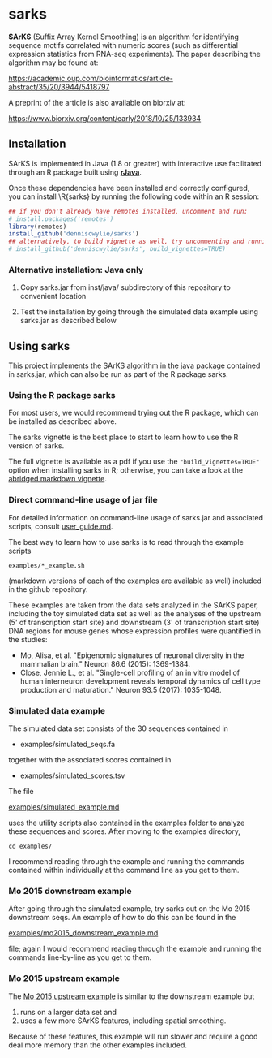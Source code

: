 # sarks

__SArKS__ (Suffix Array Kernel Smoothing) is an algorithm for
identifying sequence motifs correlated with numeric scores (such as
differential expression statistics from RNA-seq experiments). The
paper describing the algorithm may be found at:

https://academic.oup.com/bioinformatics/article-abstract/35/20/3944/5418797

A preprint of the article is also available on biorxiv at:

https://www.biorxiv.org/content/early/2018/10/25/133934


## Installation

SArKS is implemented in Java (1.8 or greater) with interactive use
facilitated through an R package built using
[**rJava**](https://cran.r-project.org/web/packages/rJava/index.html).

Once these dependencies have been installed and correctly configured,
you can install \R{sarks} by running the following code within an R
session:
```R
## if you don't already have remotes installed, uncomment and run:
# install.packages('remotes')
library(remotes)
install_github('denniscwylie/sarks')
## alternatively, to build vignette as well, try uncommenting and running:
# install_github('denniscwylie/sarks', build_vignettes=TRUE)
```

### Alternative installation: Java only

1. Copy sarks.jar from inst/java/ subdirectory of this repository
   to convenient location

2. Test the installation by going through the simulated data example
   using sarks.jar as described below

## Using sarks

This project implements the SArKS algorithm in the java package
contained in sarks.jar, which can also be run as part of the R package
sarks.

### Using the R package sarks

For most users, we would recommend trying out the R package, which can
be installed as described above.

The sarks vignette is the best place to start to learn how to use the
R version of sarks.

The full vignette is available as a pdf if you use the
`"build_vignettes=TRUE"` option when installing sarks in R; otherwise,
you can take a look at the [abridged markdown vignette](sarks_vignette.md).

### Direct command-line usage of jar file

For detailed information on command-line usage of sarks.jar and
associated scripts, consult [user_guide.md](user_guide.md).

The best way to learn how to use sarks is to read through the example
scripts

```
examples/*_example.sh
```

(markdown versions of each of the examples are available as well)
included in the github repository.

These examples are taken from the data sets analyzed in the SArKS
paper, including the toy simulated data set as well as the analyses of
the upstream (5' of transcription start site) and downstream (3' of
transcription start site) DNA regions for mouse genes whose expression
profiles were quantified in the studies:

- Mo, Alisa, et al. "Epigenomic signatures of neuronal diversity in the
  mammalian brain." Neuron 86.6 (2015): 1369-1384.
- Close, Jennie L., et al. "Single-cell profiling of an in vitro model
  of human interneuron development reveals temporal dynamics of cell
  type production and maturation." Neuron 93.5 (2017): 1035-1048.


### Simulated data example

The simulated data set consists of the 30 sequences contained in

- examples/simulated_seqs.fa

together with the associated scores contained in

- examples/simulated_scores.tsv

The file

[examples/simulated_example.md](examples/simulated_example.md)

uses the utility scripts also contained in the examples folder to
analyze these sequences and scores. After moving to the examples
directory,

```
cd examples/
```

I recommend reading through the example and running the commands
contained within individually at the command line as you get to them.


### Mo 2015 downstream example

After going through the simulated example, try sarks out on the Mo
2015 downstream seqs. An example of how to do this can be found in the

[examples/mo2015\_downstream\_example.md](examples/mo2015_downstream_example.md)

file; again I would recommend reading through the example and running
the commands line-by-line as you get to them.

### Mo 2015 upstream example

The [Mo 2015 upstream example](examples/mo2015_upstream_example.md) is
similar to the downstream example but
1. runs on a larger data set and
2. uses a few more SArKS features, including spatial smoothing.

Because of these features, this example will run slower and require
a good deal more memory than the other examples included.
